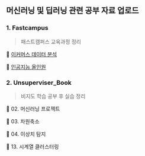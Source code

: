 ## 머신러닝 및 딥러닝 관련 공부 자료 업로드
### 1. Fastcampus
 >  패스트캠퍼스 교육과정 정리
 
  :notebook_with_decorative_cover: [이커머스 데이터 분석](https://github.com/717eunhye/Lecture_book_etc/tree/main/Fastcampus/E-commerce_data_analysis)
  
  :notebook_with_decorative_cover: [인공지능 올인원](https://github.com/717eunhye/Lecture_book_etc/tree/main/Fastcampus/DeepLearning_Allinone_package)

 ### 2. Unsuperviser_Book
 >  비지도 학습 공부 후 실습 정리 
 
  :notebook_with_decorative_cover: 02. 머신러닝 프로젝트
  
  :notebook_with_decorative_cover: 03. 차원축소
  
  :notebook_with_decorative_cover: 04. 이상치 탐지
  
  :notebook_with_decorative_cover: 13. 시계열 클러스터링
  

